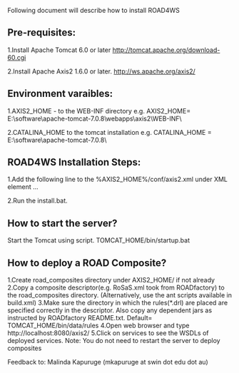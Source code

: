 Following document will describe how to install ROAD4WS

Pre-requisites:
--------------------------------------------------------

1.Install Apache Tomcat 6.0 or later 
http://tomcat.apache.org/download-60.cgi

2.Install Apache Axis2 1.6.0 or later. 
http://ws.apache.org/axis2/



Environment varaibles:
--------------------------------------------------------

1.AXIS2_HOME - to the WEB-INF directory
e.g. AXIS2_HOME= E:\software\apache-tomcat-7.0.8\webapps\axis2\WEB-INF\

2.CATALINA_HOME  to the tomcat installation
e.g. CATALINA_HOME = E:\software\apache-tomcat-7.0.8\

ROAD4WS Installation Steps:
--------------------------------------------------------

1.Add the following line to the %AXIS2_HOME%/conf/axis2.xml under XML element <axisconfig name="AxisJava2.0">...
 <deployer extension=".xml" directory="road_composites" class="au.swin.ict.research.cs3.road.road4ws.core.deployer.DefaultROADDeployer"/>

2.Run the install.bat. 

How to start the server?
--------------------------------------------------------
Start the Tomcat using script. TOMCAT_HOME/bin/startup.bat

How to deploy a ROAD Composite?
--------------------------------------------------------
1.Create road_composites directory under AXIS2_HOME/ if not already
2.Copy a composite descriptor(e.g. RoSaS.xml took from ROADfactory) to the road_composites directory. (Alternatively, use the ant scripts available in build.xml)
3.Make sure the directory in which the rules(*.drl) are placed are specified correctly in the descriptor. Also copy any dependent jars as instructed by ROADfactory README.txt.
Default= TOMCAT_HOME/bin/data/rules
4.Open web browser and type http://localhost:8080/axis2/ 
5.Click on services to see the WSDLs of deployed services.
Note: You do not need to restart the server to deploy composites

Feedback to: Malinda Kapuruge (mkapuruge at swin dot edu dot au)